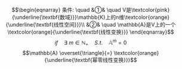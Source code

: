 $$\begin{eqnarray}
条件: \quad
&①& \quad V是\textcolor{pink}{\underline{\textbf{数域}}}\mathbb{K}上的n维\textcolor{orange}{\underline{\textbf{线性空间}}}\\
&②& \quad \mathbb{A}是V上的一个\textcolor{orange}{\underline{\textbf{线性变换}}}
\end{eqnarray}$$
$$if \quad \exists \ m \in \mathbb{N}_{+} \quad S.t. \quad \mathbb{A}^{m}=0$$
$$\mathbb{A} \overset{\triangle}{=} \textcolor{orange}{\underline{\textbf{幂零线性变换}}}$$
